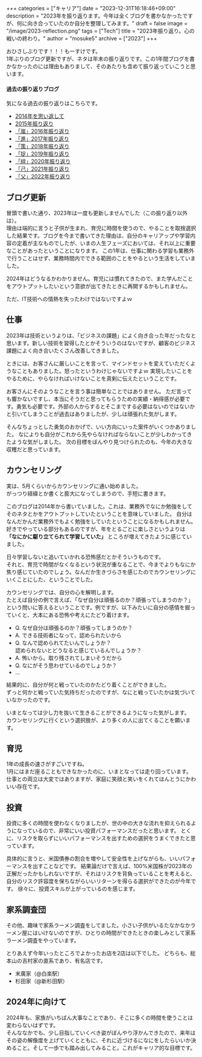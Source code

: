 +++
categories = ["キャリア"]
date = "2023-12-31T16:18:46+09:00"
description = "2023年を振り返ります。今年は全くブログを書かなかったですが、何に向き合っていたのか自分を整理してみます。"
draft = false
image = "/image/2023-reflection.png"
tags = ["Tech"]
title = "2023年振り返り。心の戦いの終わり。"
author = "mosuke5"
archive = ["2023"]
+++

おひさしぶりです！！！もーすけです。  
1年ぶりのブログ更新ですが、ネタは年末の振り返りです。この1年間ブログを書かなかったのには理由もありまして、そのあたりも含めて振り返っていこうと思います。

#### 過去の振り返りブログ
気になる過去の振り返りはこちらです。

- [2014年を思い返して](/entry/2015/01/01/161826/)
- [2015年振り返り](/entry/2015/12/28/150042/)
- [「嵐」2016年振り返り](/entry/2016/12/25/142744/)
- [「進」2017年振り返り](/entry/2017/12/29/reflection/)
- [「策」2018年振り返り](/entry/2018/12/31/reflection/)
- [「捉」2019年振り返り](/entry/2019/12/31/reflection/)
- [「絆」2020年振り返り](/entry/2020/12/31/reflection/)
- [「己」2021年振り返り](/entry/2021/12/31/reflection/)
- [「父」2022年振り返り](/entry/2022/12/31/reflection/)
<!--more-->

## ブログ更新

冒頭で書いた通り、2023年は一度も更新しませんでした（この振り返り以外は）。  
理由は端的に言うと子供が生まれ、育児に時間を使うので、やることを取捨選択した結果です。ブログを今まで書いてきた理由は、自分のキャリアップや学習内容の定着が主なものでしたが、いまの人生フェーズにおいては、それ以上に重要なことがあったということになります。
この1年は、仕事に関わる学習も業務外で行うことはせず、業務時間内でできる範囲のことをやるという生活をしていました。

2024年はどうなるかわかりません。育児には慣れてきたので、また学んだことをアウトプットしたいという意欲が出てきたときに再開するかもしれません。

ただ、IT技術への情熱を失ったわけではないですよｗ

## 仕事

2023年は技術というよりは、「ビジネスの課題」によく向き合った年だったなと思います。新しい技術を習得したとかそういうのはないですが、顧客のビジネス課題によく向き合いたくさん改善してきました。

ときには、お客さんに厳しいことを言って、マインドセットを変えていただくようなこともありました。怒ったというわけじゃないですよｗ 実現したいことをやるために、やらなければいけないことを真剣に伝えたということです。

お客さんにそのようなことを言う事は簡単なことではありません。
ただ言っても響かないですし、本当にそうだと思ってもらうための実績・納得感が必要です。勇気も必要です。外部の人からするとそこまでする必要はないのではないかと引いてしまうことが過去はありましたが、少しは頑張れた気がします。

そんなちょっとした勇気のおかげで、いい方向にいった案件がいくつかありました。
なによりも自分がこれから先やらなければならないことが少しわかってきたような気がしました。
次の目標をぼんやり見つけられたのも、今年の大きな収穫だと思っています。

## カウンセリング
実は、5月くらいからカウンセリングに通い始めました。  
がっつり経緯とか書くと膨大になってしまうので、手短に書きます。

このブログは2014年から書いていました。これは、業務外でなにか勉強をしてそのネタとかをアウトプットしていたということを意味していました。
自分はなんだかんだ業務外でもよく勉強をしていたということになるかもしれません。
好きでやっている部分もあるのですが、年をとるごとに楽しさというよりは **「なにかに駆り立てられて学習していた」** ところが増えてきたように感じていました。

日々学習しないと追いていかれる恐怖感だとかそういうものです。  
それと、育児で時間がなくなるという状況が重なることで、今までよりもなにか焦り感じていたのでしょう。なんだか生きづらさを感じたのでカウンセリングにいくことにした、ということでした。

カウンセリングでは、自分の心を解明します。  
たとえば自分の例で言えば、「なぜ自分は頑張るのか？頑張ってしまうのか？」という問いに答えるということです。例ですが、以下みたいに自分の感情を掘っていくと、大本にある恐怖や考えにたどり着けます。

- Q. なぜ自分は頑張るのか？頑張ってしまうのか？
- A. できる技術者になって、認められたいから
- Q. なんで認められてたいんでしょうか？  
認められないとどうなると感じているんでしょうか？
- A. 怖いから。取り残されてしまいそうだから
- Q. なにがそう思わせているのでしょうか？
- ...

結果的に、自分が何と戦っていたのかたどり着くことができました。  
ずっと何かと戦っていた気持ちだったのですが、なにと戦っていたかは気づいていなかったのです。

いまとなっては少し力を抜いて生きることができるようになった気がします。  
カウンセリングに行くという選択肢が、より多くの人に出てくることを願います。

## 育児
1年の成長の速さがすごいですね。  
1月にはまだ座ることもできなかったのに、いまとなっては走り回っています。仕事との両立は大変ではありますが、家庭に笑顔と笑いをくれてほんとうにかわいい存在です。

## 投資
投資に多くの時間を使わなくなりましたが、世の中の大きな流れを抑えられるようになっているので、非常にいい投資パフォーマンスだったと思います。
とくに、リスクを取らずにいいパフォーマンスを出すための選択をうまくできたと思っています。

具体的に言うと、米国債券の割合を増やして安全性を上げながらも、いいパフォーマンスを出すことなどです。
結果論だけで言えば、100%米国株が2023年の正解だったかもしれないですが、それはリスクを背負っていることを考えると、自分のリスク許容度を保ちながらいいリターンを得らる選択ができたのが今年です。
徐々に、投資スキルが上がっているのを感じます。

## 家系調査団

その他、趣味で家系ラーメン調査をしてました。小さい子供がいるたなかなかラーメン屋にはいけないのですが、ひとりの時間ができたときの楽しみとして家系ラーメン調査をやっています。

とりあえず今年いったところでよかったお店を2店は以下でした。
どちらも、総本山の吉村家の直系であり、有名店です。

- 末廣家（@白楽駅）
- 杉田家（@新杉田駅）

## 2024年に向けて
2024年も、家族がいちばん大事なことであり、そこに多くの時間を使うことは変わらないはずです。  
そんななかでも、少し目指していくべき姿がぼんやり浮かんできたので、来年はその姿の解像度を上げていくとともに、それに近づけるになにをしたらいいか決めること。そして一歩でも踏み出してみること。これがキャリア的な目標です。
